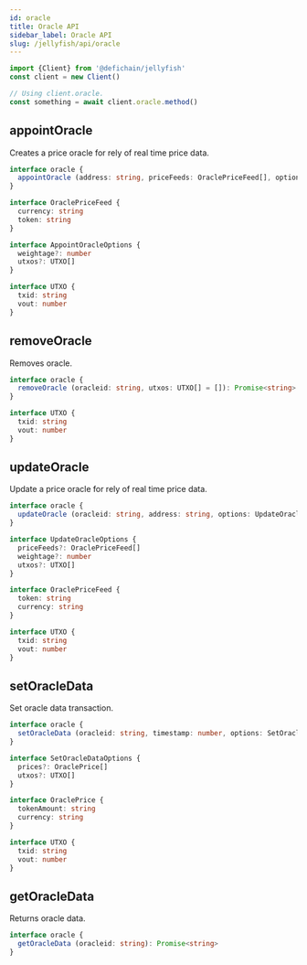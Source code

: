 ```yaml
---
id: oracle
title: Oracle API
sidebar_label: Oracle API
slug: /jellyfish/api/oracle
---
```


```js
import {Client} from '@defichain/jellyfish'
const client = new Client()

// Using client.oracle.
const something = await client.oracle.method()
```

## appointOracle

Creates a price oracle for rely of real time price data.

```ts title="client.oracle.appointOracle()"
interface oracle {
  appointOracle (address: string, priceFeeds: OraclePriceFeed[], options: AppointOracleOptions = {}): Promise<string>
}

interface OraclePriceFeed {
  currency: string
  token: string
}

interface AppointOracleOptions {
  weightage?: number
  utxos?: UTXO[]
}

interface UTXO {
  txid: string
  vout: number
}
```

## removeOracle

Removes oracle.

```ts title="client.oracle.removeOracle()"
interface oracle {
  removeOracle (oracleid: string, utxos: UTXO[] = []): Promise<string>
}

interface UTXO {
  txid: string
  vout: number
}
```

## updateOracle

Update a price oracle for rely of real time price data.

```ts title="client.oracle.updateOracle()"
interface oracle {
  updateOracle (oracleid: string, address: string, options: UpdateOracleOptions = {}): Promise<string>
}

interface UpdateOracleOptions {
  priceFeeds?: OraclePriceFeed[]
  weightage?: number
  utxos?: UTXO[]
}

interface OraclePriceFeed {
  token: string
  currency: string
}

interface UTXO {
  txid: string
  vout: number
}
```

## setOracleData

Set oracle data transaction.

```ts title="client.oracle.setOracleData()"
interface oracle {
  setOracleData (oracleid: string, timestamp: number, options: SetOracleDataOptions = {}): Promise<string>
}

interface SetOracleDataOptions {
  prices?: OraclePrice[]
  utxos?: UTXO[]
}

interface OraclePrice {
  tokenAmount: string
  currency: string
}

interface UTXO {
  txid: string
  vout: number
}
```

## getOracleData

Returns oracle data.

```ts title="client.oracle.getOracleData()"
interface oracle {
  getOracleData (oracleid: string): Promise<string>
}
```
